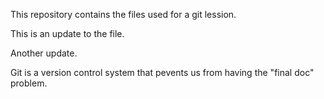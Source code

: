 This repository contains the files used for a git lession.

This is an update to the file.

Another update.

Git is a version control system that pevents us from having the "final doc" problem.
